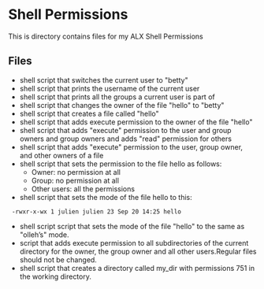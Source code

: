 # Shell Permissions

This is directory contains files for my ALX Shell Permissions

## Files

* shell script that switches the current user to "betty"
* shell script that prints the username of the current user
* shell script that prints all the groups a current user is part of
* shell script that changes the owner of the file "hello" to "betty"
* shell script that creates a file called "hello"
* shell script that adds execute permission to the owner of the file "hello"
* shell script that adds "execute" permission to the user and group owners and group owners and adds "read" permission for others
* shell script that adds "execute" permission to the user, group owner, and other owners of a file
* shell script that sets the permission to the file hello as follows:
	* Owner: no permission at all
	* Group: no permission at all
	* Other users: all the permissions
* shell script that sets the mode of the file hello to this:
```
 -rwxr-x-wx 1 julien julien 23 Sep 20 14:25 hello
```
* shell script script that sets the mode of the file "hello" to the same as "olleh’s" mode.
* script that adds execute permission to all subdirectories of the current directory for the owner, the group owner and all other users.Regular files should not be changed.
* shell script that creates a directory called my_dir with permissions 751 in the working directory.
